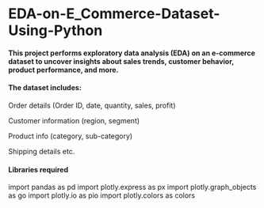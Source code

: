 # EDA-on-E_Commerce-Dataset-Using-Python

#### This project performs exploratory data analysis (EDA) on an e-commerce dataset to uncover insights about sales trends, customer behavior, product performance, and more.

#### The dataset includes:

Order details (Order ID, date, quantity, sales, profit)

Customer information (region, segment)

Product info (category, sub-category)

Shipping details etc.

#### Libraries required
import pandas as pd
import plotly.express as px
import plotly.graph_objects as go
import plotly.io as pio
import plotly.colors as colors
